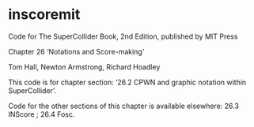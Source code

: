 # inscoremit
Code for The SuperCollider Book, 2nd Edition, published by MIT Press

Chapter 26 ‘Notations and Score-making’

Tom Hall, Newton Armstrong, Richard Hoadley

This code is for chapter section: ‘26.2 CPWN and graphic notation within SuperCollider’.

Code for the other sections of this chapter is available elsewhere: 26.3 INScore ; 26.4 Fosc.
